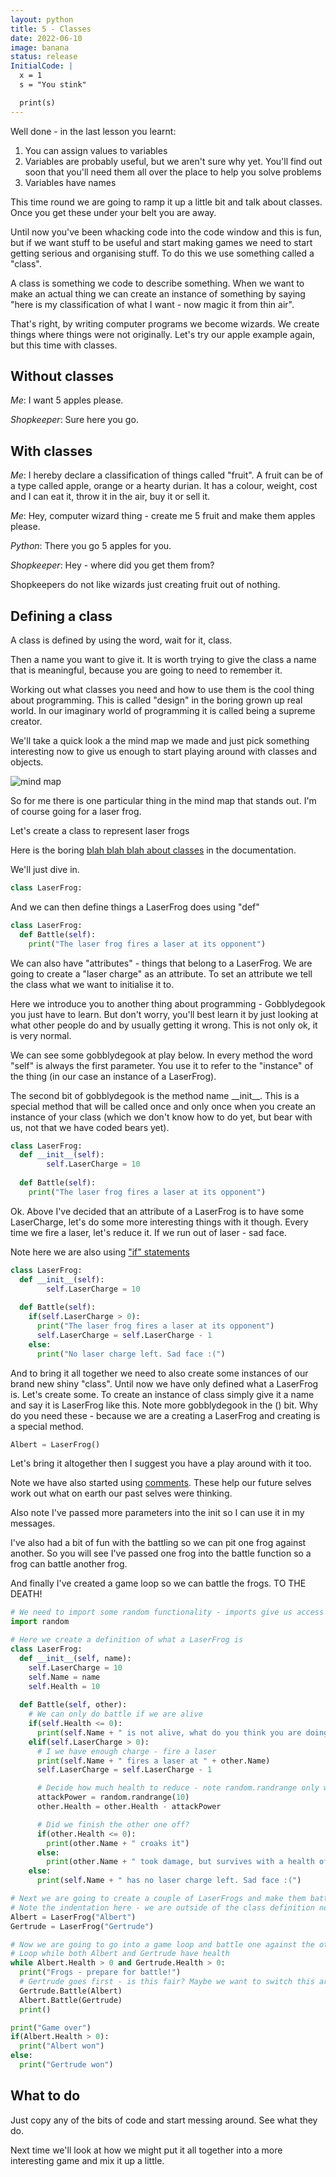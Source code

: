 ```yaml
---
layout: python
title: 5 - Classes
date: 2022-06-10
image: banana
status: release
InitialCode: |
  x = 1
  s = "You stink"

  print(s) 
---
```

Well done - in the last lesson you learnt:
1. You can assign values to variables
2. Variables are probably useful, but we aren't sure why yet. You'll find out soon that you'll need them all over the place to help you solve problems
3. Variables have names

This time round we are going to ramp it up a little bit and talk about classes. Once you get these under your belt you are away.

Until now you've been whacking code into the code window and this is fun, but if we want stuff to be useful and start making games we need to start getting serious and organising stuff. To do this we use something called a "class".

A class is something we code to describe something. When we want to make an actual thing we can create an instance of something by saying "here is my classification of what I want - now magic it from thin air".

That's right, by writing computer programs we become wizards. We create things where things were not originally. Let's try our apple example again, but this time with classes.

## Without classes
_Me_: I want 5 apples please.

_Shopkeeper_: Sure here you go.

## With classes
_Me_: I hereby declare a classification of things called "fruit". A fruit can be of a type called apple, orange or a hearty durian. It has a colour, weight, cost and I can eat it, throw it in the air, buy it or sell it. 

_Me_: Hey, computer wizard thing - create me 5 fruit and make them apples please.

_Python_: There you go 5 apples for you.

_Shopkeeper_: Hey - where did you get them from?

Shopkeepers do not like wizards just creating fruit out of nothing.

## Defining a class
A class is defined by using the word, wait for it, class.

Then a name you want to give it. It is worth trying to give the class a name that is meaningful, because you are going to need to remember it.

Working out what classes you need and how to use them is the cool thing about programming. This is called "design" in the boring grown up real world. In our imaginary world of programming it is called being a supreme creator.

We'll take a quick look a the mind map we made and just pick something interesting now to give us enough to start playing around with classes and objects.

![mind map](../assets/mindmap.jpg)

So for me there is one particular thing in the mind map that stands out. I'm of course going for a laser frog.

Let's create a class to represent laser frogs

Here is the boring [blah blah blah about classes](https://docs.python.org/3/tutorial/classes.html) in the documentation. 

We'll just dive in.

~~~python
class LaserFrog:
~~~

And we can then define things a LaserFrog does using "def"

~~~python
class LaserFrog:
  def Battle(self):
    print("The laser frog fires a laser at its opponent")
~~~

We can also have "attributes" - things that belong to a LaserFrog. We are going to create a "laser charge" as an attribute. To set an attribute we tell the class what we want to initialise it to. 

Here we introduce you to another thing about programming - Gobblydegook you just have to learn. But don't worry, you'll best learn it by just looking at what other people do and by usually getting it wrong. This is not only ok, it is very normal.

We can see some gobblydegook at play below. In every method the word "self" is always the first parameter. You use it to refer to the "instance" of the thing (in our case an instance of a LaserFrog).

The second bit of gobblydegook is the method name \_\_init\_\_. This is a special method that will be called once and only once when you create an instance of your class (which we don't know how to do yet, but bear with us, not that we have coded bears yet).

~~~python
class LaserFrog:
  def __init__(self):
        self.LaserCharge = 10
       
  def Battle(self):
    print("The laser frog fires a laser at its opponent")
~~~

Ok. Above I've decided that an attribute of a LaserFrog is to have some LaserCharge, let's do some more interesting things with it though. Every time we fire a laser, let's reduce it. If we run out of laser - sad face.

Note here we are also using ["if" statements](https://docs.python.org/3/tutorial/controlflow.html)

~~~python
class LaserFrog:
  def __init__(self):
        self.LaserCharge = 10
       
  def Battle(self):
    if(self.LaserCharge > 0):
      print("The laser frog fires a laser at its opponent")
      self.LaserCharge = self.LaserCharge - 1
    else:
      print("No laser charge left. Sad face :(")
~~~

And to bring it all together we need to also create some instances of our brand new shiny "class". Until now we have only defined what a LaserFrog is. Let's create some. To create an instance of class simply give it a name and say it is LaserFrog like this. Note more gobblydegook in the () bit. Why do you need these - because we are a creating a LaserFrog and creating is a special method.

~~~python
Albert = LaserFrog()
~~~

Let's bring it altogether then I suggest you have a play around with it too.

Note we have also started using [comments](https://docs.python.org/3/reference/lexical_analysis.html#comments). These help our future selves work out what on earth our past selves were thinking.

Also note I've passed more parameters into the init so I can use it in my messages.

I've also had a bit of fun with the battling so we can pit one frog against another. So you will see I've passed one frog into the battle function so a frog can battle another frog.

And finally I've created a game loop so we can battle the frogs. TO THE DEATH!

~~~python
# We need to import some random functionality - imports give us access to other things than what python gives us out of the box
import random

# Here we create a definition of what a LaserFrog is
class LaserFrog:
  def __init__(self, name):
    self.LaserCharge = 10
    self.Name = name
    self.Health = 10
       
  def Battle(self, other):
    # We can only do battle if we are alive
    if(self.Health <= 0):
      print(self.Name + " is not alive, what do you think you are doing?")
    elif(self.LaserCharge > 0):
      # I we have enough charge - fire a laser
      print(self.Name + " fires a laser at " + other.Name)
      self.LaserCharge = self.LaserCharge - 1

      # Decide how much health to reduce - note random.randrange only works here because we imported random above
      attackPower = random.randrange(10)
      other.Health = other.Health - attackPower

      # Did we finish the other one off?
      if(other.Health <= 0):
        print(other.Name + " croaks it")
      else:
        print(other.Name + " took damage, but survives with a health of "+str(other.Health))
    else:
      print(self.Name + " has no laser charge left. Sad face :(")

# Next we are going to create a couple of LaserFrogs and make them battle a little bit.
# Note the indentation here - we are outside of the class definition now
Albert = LaserFrog("Albert")
Gertrude = LaserFrog("Gertrude")

# Now we are going to go into a game loop and battle one against the other until one or the other loses
# Loop while both Albert and Gertrude have health
while Albert.Health > 0 and Gertrude.Health > 0:
  print("Frogs - prepare for battle!")
  # Gertrude goes first - is this fair? Maybe we want to switch this around at some point
  Gertrude.Battle(Albert)
  Albert.Battle(Gertrude)
  print()

print("Game over")
if(Albert.Health > 0):
  print("Albert won")
else:
  print("Gertrude won")

~~~
## What to do

Just copy any of the bits of code and start messing around. See what they do.

Next time we'll look at how we might put it all together into a more interesting game and mix it up a little.
